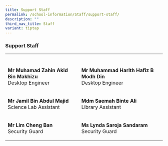 ```yaml
---
title: Support Staff
permalink: /school-information/Staff/support-staff/
description: ""
third_nav_title: Staff
variant: tiptap
---
```

<h3>Support Staff</h3>
<table style="minWidth: 75px">
<colgroup>
<col>
<col>
<col>
</colgroup>
<tbody>
<tr>
<th rowspan="1" colspan="1">
<p></p>
</th>
<th rowspan="1" colspan="1">
<p></p>
</th>
<th rowspan="1" colspan="1">
<p></p>
</th>
</tr>
<tr>
<td rowspan="1" colspan="1">
<p><strong>Mr Muhamad Zahin Akid Bin Makhizu</strong>
<br>Desktop Engineer</p>
</td>
<td rowspan="1" colspan="1">
<p><strong>Mr Muhammad Harith Hafiz B Modh Din</strong>
<br>Desktop Engineer
<br>
</p>
</td>
<td rowspan="1" colspan="1">
<p></p>
</td>
</tr>
<tr>
<td rowspan="1" colspan="1">
<p><strong>Mr Jamil Bin Abdul Majid</strong>
<br>Science Lab Assistant</p>
</td>
<td rowspan="1" colspan="1">
<p><strong>Mdm Saemah Binte Ali</strong>
<br>Library Assistant</p>
</td>
<td rowspan="1" colspan="1">
<p></p>
</td>
</tr>
<tr>
<td rowspan="1" colspan="1">
<p><strong>Mr Lim Cheng Ban</strong>
<br>Security Guard</p>
</td>
<td rowspan="1" colspan="1">
<p><strong>Ms Lynda Saroja Sandaram</strong>
<br>Security Guard</p>
</td>
<td rowspan="1" colspan="1">
<p></p>
</td>
</tr>
</tbody>
</table>
<p></p>